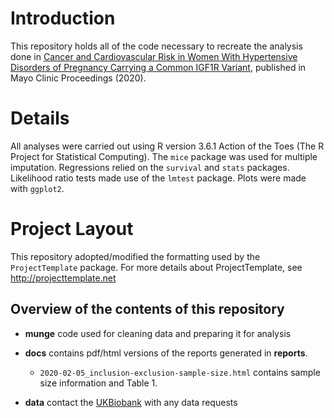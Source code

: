 # Introduction

This repository holds all of the code necessary to recreate the analysis done in [Cancer and Cardiovascular Risk in Women With Hypertensive Disorders of Pregnancy Carrying a Common IGF1R Variant](https://doi.org/10.1016/j.mayocp.2020.03.037), published in Mayo Clinic Proceedings (2020).

# Details

All analyses were carried out using R version 3.6.1 Action of the  Toes (The R Project
for Statistical Computing). The `mice` package was used for multiple imputation. Regressions relied on the `survival` and `stats` packages. Likelihood ratio tests made use of the `lmtest` package. Plots were made with `ggplot2`.

# Project Layout

This repository adopted/modified the formatting used by the `ProjectTemplate` package. For more details about ProjectTemplate, see http://projecttemplate.net

## Overview of the contents of this repository

+ **munge** code used for cleaning data and preparing it for analysis

+ **docs** contains pdf/html versions of the reports generated in **reports**.
    + `2020-02-05_inclusion-exclusion-sample-size.html` contains sample size information and Table 1.

+ **data** contact the [UKBiobank](https://www.ukbiobank.ac.uk) with any data requests